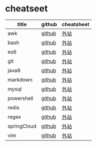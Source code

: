 # cheatseet

| title       | github                                                                          | cheatsheet                                              |
| ----------- | ------------------------------------------------------------------------------- | ------------------------------------------------------- |
| awk         | [github](https://github.com/snowtraces/cheatsheet/blob/master/data/awk)         | [外站](https://cheatsheet.snowtraces.com/#/awk)         |
| bash        | [github](https://github.com/snowtraces/cheatsheet/blob/master/data/bash)        | [外站](https://cheatsheet.snowtraces.com/#/bash)        |
| es6         | [github](https://github.com/snowtraces/cheatsheet/blob/master/data/es6)         | [外站](https://cheatsheet.snowtraces.com/#/es6)         |
| git         | [github](https://github.com/snowtraces/cheatsheet/blob/master/data/git)         | [外站](https://cheatsheet.snowtraces.com/#/git)         |
| java8       | [github](https://github.com/snowtraces/cheatsheet/blob/master/data/java8)       | [外站](https://cheatsheet.snowtraces.com/#/java8)       |
| markdown    | [github](https://github.com/snowtraces/cheatsheet/blob/master/data/markdown)    | [外站](https://cheatsheet.snowtraces.com/#/markdown)    |
| mysql       | [github](https://github.com/snowtraces/cheatsheet/blob/master/data/mysql)       | [外站](https://cheatsheet.snowtraces.com/#/mysql)       |
| powershell  | [github](https://github.com/snowtraces/cheatsheet/blob/master/data/powershell)  | [外站](https://cheatsheet.snowtraces.com/#/powershell)  |
| redis       | [github](https://github.com/snowtraces/cheatsheet/blob/master/data/redis)       | [外站](https://cheatsheet.snowtraces.com/#/redis)       |
| regex       | [github](https://github.com/snowtraces/cheatsheet/blob/master/data/regex)       | [外站](https://cheatsheet.snowtraces.com/#/regex)       |
| springCloud | [github](https://github.com/snowtraces/cheatsheet/blob/master/data/springCloud) | [外站](https://cheatsheet.snowtraces.com/#/springCloud) |
| vim         | [github](https://github.com/snowtraces/cheatsheet/blob/master/data/vim)         | [外站](https://cheatsheet.snowtraces.com/#/vim)         |